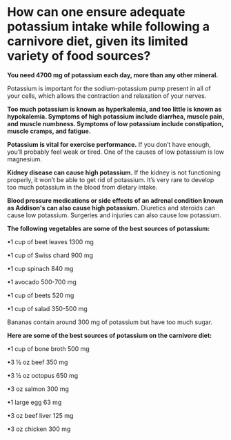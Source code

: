 # How can one ensure adequate potassium intake while following a carnivore diet, given its limited variety of food sources?

**You need 4700 mg of potassium each day, more than any other mineral.**

Potassium is important for the sodium-potassium pump present in all of your cells, which allows the contraction and relaxation of your nerves.

**Too much potassium is known as hyperkalemia, and too little is known as hypokalemia. Symptoms of high potassium include diarrhea, muscle pain, and muscle numbness. Symptoms of low potassium include constipation, muscle cramps, and fatigue.**

**Potassium is vital for exercise performance.** If you don’t have enough, you’ll probably feel weak or tired. One of the causes of low potassium is low magnesium.

**Kidney disease can cause high potassium.** If the kidney is not functioning properly, it won’t be able to get rid of potassium. It’s very rare to develop too much potassium in the blood from dietary intake.

**Blood pressure medications or side effects of an adrenal condition known as Addison's can also cause high potassium.** Diuretics and steroids can cause low potassium. Surgeries and injuries can also cause low potassium.

**The following vegetables are some of the best sources of potassium:**

•1 cup of beet leaves 1300 mg

•1 cup of Swiss chard 900 mg

•1 cup spinach 840 mg

•1 avocado 500-700 mg

•1 cup of beets 520 mg

•1 cup of salad 350-500 mg

Bananas contain around 300 mg of potassium but have too much sugar.

**Here are some of the best sources of potassium on the carnivore diet:**

•1 cup of bone broth 500 mg

•3 ½ oz beef 350 mg

•3 ½ oz octopus 650 mg

•3 oz salmon 300 mg

•1 large egg 63 mg

•3 oz beef liver 125 mg

•3 oz chicken 300 mg